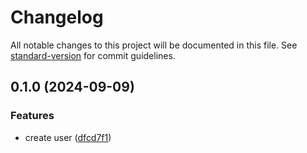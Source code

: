 # Changelog

All notable changes to this project will be documented in this file. See [standard-version](https://github.com/conventional-changelog/standard-version) for commit guidelines.

## 0.1.0 (2024-09-09)


### Features

* create user ([dfcd7f1](https://github.com/LucianBinner/job-c-18-ecommerce/commit/dfcd7f185eb3404fcd15823f65eaf96242b6637d))

